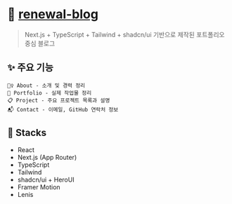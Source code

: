 # 🦊 [renewal-blog](https://2un-portfolio.vercel.app/)
> Next.js + TypeScript + Tailwind + shadcn/ui 기반으로 제작된 포트폴리오 중심 블로그

## ✨ 주요 기능

```
🙋‍♀️ About - 소개 및 경력 정리
🎨 Portfolio - 실제 작업물 정리
📋 Project - 주요 프로젝트 목록과 설명
📬 Contact - 이메일, GitHub 연락처 정보
```


## 🌱 Stacks
- React
- Next.js (App Router)
- TypeScript
- Tailwind
- shadcn/ui + HeroUI
- Framer Motion
- Lenis

